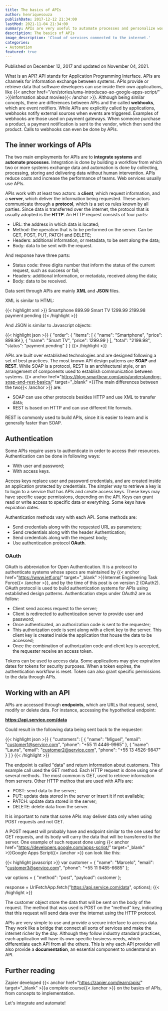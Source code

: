 ```yaml
---
title: The basics of APIs
author: henriquesouza
publishDate: 2017-12-12 21:34:00
lastMod: 2021-11-04 21:34:00
summary: APIs are very useful to automate processes and personalize workflows. From a technical standpoint, they contribute for developing distributed applications. Knowing APIs is vital to create applications able to communicate with the outside world.
description: The basics of APIs
image_description: 'Cloud of services connected to the internet.'
categories:
- Automation
featured: true
---
```


Published on December 12, 2017 and updated on November 04, 2021.

What is an API? API stands for Application Programming Interface. APIs are channels for information exchange between systems. APIs provide or retrieve data that software developers can use inside their own applications, like {{< anchor href="/en/stories/uma-introducao-ao-google-apps-script/" >}}information about movies{{< /anchor >}}. Although being similar concepts, there are differences between APIs and the called **webhooks**, which are event notifiers. While APIs are explicitly called by applications, webhooks notify external sources when events are triggered. Examples of webhooks are those used on payment gateways. When someone purchase a product, a payment notification is sent to the vendor, which then send the product. Calls to webhooks can even be done by APIs.

## The inner workings of APIs

The two main employments for APIs are to **integrate systems** and **automate processes**. Integration is done by building a workflow from which two or more systems exchange data and automation is done by collecting, processing, storing and delivering data without human intervention. APIs reduce costs and increase the performance of teams. Web services usually use APIs.

APIs work with at least two actors: a **client**, which request information, and a **server**, which deliver the information being requested. These actors communicate through a **protocol**, which is a set os rules known by all parties. Since data is transferred over the internet, the protocol that is usually adopted is the **HTTP**. An HTTP request consists of four parts:

- URL: the address in which data is located;
- Method: the operation that is to be performed on the server. Can be GET, POST, PUT, PATCH and DELETE;
- Headers: additional information, or metadata, to be sent along the data;
- Body: data to be sent with the request.

And response have three parts:

- Status code: three digits number that inform the status of the current request, such as success or fail;
- Headers: additional information, or metadata, received along the data;
- Body: data to be received.

Data sent through APIs are mainly **XML** and **JSON** files.

XML is similar to HTML:

{{< highlight xml >}}
<order>
  <item>
    <name>Smartphone</name>
    <price>899.99</price>
  </item>
  <item>
    <name>Smart TV</name>
    <price>1299.99</price>
  </item>
  <total>2199.98</total>
  <status>payment pending</status>
</order>
{{< /highlight >}}

And JSON is similar to Javascript objects:

{{< highlight json >}}
{
  "order": {
    "items": [
      {
        "name": "Smartphone",
        "price": 899.99
      },
      {
        "name": "Smart TV",
        "price": 1299.99
      }
    ],
    "total": "2199.98",
    "status": "payment pending"
  }
}
{{< /highlight >}}

APIs are built over established technologies and are designed following a set of best practices. The most known API design patterns are **SOAP** and **REST**. While SOAP is a protocol, REST is an architectural style, or an arrangement of components used to establish communication between systems. {{< anchor href="https://blog.smartbear.com/apis/understanding-soap-and-rest-basics/" target="_blank" >}}The main differences between the two{{< /anchor >}} are:

- SOAP can use other protocols besides HTTP and use XML to transfer data;
- REST is based on HTTP and can use different file formats.

REST is commonly used to build APIs, since it is easier to learn and is generally faster than SOAP.

## Authentication

Some APIs require users to authenticate in order to access their resources. Authentication can be done in following ways:

- With user and password;
- With access keys.

Access keys replace user and password credentials, and are created inside an application protected by credentials. The simpler way to retrieve a key is to login to a service that has APIs and create access keys. These keys may have specific usage permissions, depending on the API. Keys can grant read or write access to specific data or everything. Some keys have expiration dates.

Authentication methods vary with each API. Some methods are:

- Send credentials along with the requested URL as parameters;
- Send credentials along with the header Authentication;
- Send credentials along with the request body;
- Use authentication protocol **OAuth**.

### OAuth

OAuth is abbreviation for Open Authentication. It is a protocol to authenticate systems whose specs are maintained by {{< anchor href="https://www.ietf.org/" target="_blank" >}}Internet Engineering Task Force{{< /anchor >}}, and by the time of this post is on version 2 (OAuth2). OAuth protocol is used to build authentication systems for APIs using established design patterns. Authentication steps under OAuth2 are as follow:

- Client send access request to the server;
- Client is redirected to authentication server to provide user and password;
- Once authenticated, an authorization code is sent to the requester;
- This authorization code is sent along with a client key to the server. This client key is created inside the application that house the data to be accessed;
- Once the combination of authorization code and client key is accepted, the requester receive an access token.

Tokens can be used to access data. Some applications may give expiration dates for tokens for security purposes. When a token expires, the authentication workflow is reset. Token can also grant specific permissions to the data through APIs.

## Working with an API

APIs are accessed through **endpoints**, which are URLs that request, send, modify or delete data. For instance, accessing the hypothetical endpoint:

**https://api.service.com/data**

Could result in the following data being sent back to the requester:

{{< highlight json >}}
{
  "customers": [
    {
      "name": "Miguel",
      "email": "customer1@service.com",
      "phone": "+55 11 4446-9965"
    },
    {
      "name": "Laura",
      "email": "customer2@service.com",
      "phone": "+55 13 4526-9847"
    }
  ]
}
{{< /highlight >}}

The endpoint is called "data" and return information about customers. This example call used the GET method. Each HTTP request is done using one of several methods. The most common is GET, used to retrieve information from servers. Other HTTP methos that are used with APIs are:

- POST: send data to the server;
- PUT: update data stored in the server or insert it if not available;
- PATCH: update data stored in the server;
- DELETE: delete data from the server.

It is important to note that some APIs may deliver data only when using POST requests and not GET.

A POST request will probably have and endpoint similar to the one used for GET requests, and its body will carry the data that will be transferred to the server. One example of such request done using {{< anchor href="https://developers.google.com/apps-script/" target="_blank" >}}Google Apps Script{{< /anchor >}} can look like this:

{{< highlight javascript >}}
  var customer = {
    "name": "Marcelo",
    "email": "customer3@service.com",
    "phone": "+55 11 9485-6685"
  };

  var options = {
    "method": "post",
    "payload": customer
  };

  response = UrlFetchApp.fetch("https://api.service.com/data", options);
{{< /highlight >}}

The customer object store the data that will be sent on the body of the request. The method that was used is POST on the "method" key, indicating that this request will send data over the internet using the HTTP protocol.

APIs are very simple to use and provide a secure interface to access data. They work like a bridge that connect all sorts of services and make the internet richer by the day. Although they follow industry standard practices, each application will have its own specific business needs, which differentiate each API from all the others. This is why each API provider will also provide a **documentation**, an essential component to understand an API.

## Further reading

Zapier developed {{< anchor href="https://zapier.com/learn/apis/" target="_blank" >}}a complete course{{< /anchor >}} on the basics of APIs, from concepts to implementation.

Let's integrate and automate!
